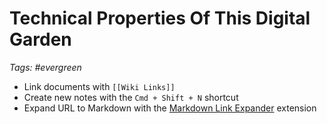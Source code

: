 # Technical Properties Of This Digital Garden

_Tags: #evergreen_

- Link documents with `[[Wiki Links]]`
- Create new notes with the `Cmd + Shift + N` shortcut
- Expand URL to Markdown with the [Markdown Link Expander](https://marketplace.visualstudio.com/items?itemName=skn0tt.markdown-link-expander) extension